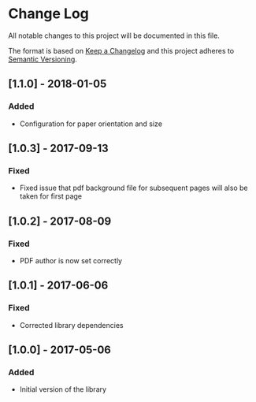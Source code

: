 # Change Log
All notable changes to this project will be documented in this file.

The format is based on [Keep a Changelog](http://keepachangelog.com/)
and this project adheres to [Semantic Versioning](http://semver.org/).

## [1.1.0] - 2018-01-05
### Added
- Configuration for paper orientation and size 

## [1.0.3] - 2017-09-13
### Fixed
- Fixed issue that pdf background file for subsequent pages will also be taken for first page

## [1.0.2] - 2017-08-09
### Fixed
- PDF author is now set correctly

## [1.0.1] - 2017-06-06
### Fixed
- Corrected library dependencies

## [1.0.0] - 2017-05-06
### Added
- Initial version of the library
